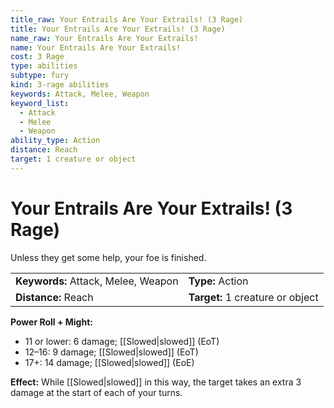 ```yaml
---
title_raw: Your Entrails Are Your Extrails! (3 Rage)
title: Your Entrails Are Your Extrails! (3 Rage)
name_raw: Your Entrails Are Your Extrails!
name: Your Entrails Are Your Extrails!
cost: 3 Rage
type: abilities
subtype: fury
kind: 3-rage abilities
keywords: Attack, Melee, Weapon
keyword_list:
  - Attack
  - Melee
  - Weapon
ability_type: Action
distance: Reach
target: 1 creature or object
---
```


# Your Entrails Are Your Extrails! (3 Rage)

Unless they get some help, your foe is finished.

|                                     |                                  |
| :---------------------------------- | :------------------------------- |
| **Keywords:** Attack, Melee, Weapon | **Type:** Action                 |
| **Distance:** Reach                 | **Target:** 1 creature or object |

**Power Roll + Might:**

- 11 or lower: 6 damage; [[Slowed|slowed]] (EoT)
- 12–16: 9 damage; [[Slowed|slowed]] (EoT)
- 17+: 14 damage; [[Slowed|slowed]] (EoE)

**Effect:** While [[Slowed|slowed]] in this way, the target takes an extra 3 damage at the start of each of your turns.
